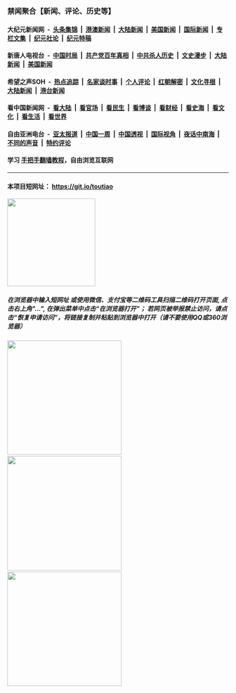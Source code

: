 ### 禁闻聚合【新闻、评论、历史等】

#### 大纪元新闻网 &nbsp;-&nbsp; [头条集锦](indexes/E头条集锦.md?t=03080231) &nbsp;|&nbsp; [港澳新闻](indexes/E港澳新闻.md?t=03080231)  &nbsp;|&nbsp; [大陆新闻](indexes/E大陆新闻.md?t=03080231) &nbsp;|&nbsp; [美国新闻](indexes/E美国新闻.md?t=03080231) &nbsp;|&nbsp; [国际新闻](indexes/E国际新闻.md?t=03080231) &nbsp;|&nbsp; [专栏文集](indexes/E专栏文集.md?t=03080231) &nbsp;|&nbsp; [纪元社论](indexes/E纪元社论.md?t=03080231) &nbsp;|&nbsp; [纪元特稿](indexes/E纪元特稿.md?t=03080231) 

#### 新唐人电视台 &nbsp;-&nbsp; [中国时局](indexes/N中国时局.md?t=03080231) &nbsp;|&nbsp; [共产党百年真相](indexes/N共产党百年真相.md?t=03080231) &nbsp;|&nbsp; [中共杀人历史](indexes/N中共杀人历史.md?t=03080231) &nbsp;|&nbsp; [文史漫步](indexes/N文史漫步.md?t=03080231) &nbsp;|&nbsp; [大陆新闻](indexes/N大陆新闻.md?t=03080231) &nbsp;|&nbsp; [美国新闻](indexes/N美国新闻.md?t=03080231)

#### 希望之声SOH &nbsp;-&nbsp; [热点追踪](indexes/H热点追踪.md?t=03080231) &nbsp;|&nbsp; [名家谈时事](indexes/H名家谈时事.md?t=03080231) &nbsp;|&nbsp; [个人评论](indexes/H个人评论.md?t=03080231)  &nbsp;|&nbsp; [红朝解密](indexes/H红朝解密.md?t=03080231) &nbsp;|&nbsp; [文化寻根](indexes/H文化寻根.md?t=03080231) &nbsp;|&nbsp; [大陆新闻](indexes/H大陆新闻.md?t=03080231) &nbsp;|&nbsp; [港台新闻](indexes/H港台新闻.md?t=03080231)

#### 看中国新闻网 &nbsp;-&nbsp; [看大陆](indexes/S看大陆.md?t=03080231) &nbsp;|&nbsp; [看官场](indexes/S看官场.md?t=03080231) &nbsp;|&nbsp; [看民生](indexes/S看民生.md?t=03080231)  &nbsp;|&nbsp; [看博谈](indexes/S看博谈.md?t=03080231) &nbsp;|&nbsp; [看财经](indexes/S看财经.md?t=03080231) &nbsp;|&nbsp; [看史海](indexes/S看史海.md?t=03080231) &nbsp;|&nbsp; [看文化](indexes/S看文化.md?t=03080231) &nbsp;|&nbsp; [看生活](indexes/S看生活.md?t=03080231) &nbsp;|&nbsp; [看世界](indexes/S看世界.md?t=03080231)

#### 自由亚洲电台 &nbsp;-&nbsp; [亚太报道](indexes/R亚太报道.md?t=03080231) &nbsp;|&nbsp; [中国一周](indexes/R中国一周.md?t=03080231) &nbsp;|&nbsp; [中国透视](indexes/R中国透视.md?t=03080231)  &nbsp;|&nbsp; [国际视角](indexes/R国际视角.md?t=03080231) &nbsp;|&nbsp; [夜话中南海](indexes/R夜话中南海.md?t=03080231) &nbsp;|&nbsp; [不同的声音](indexes/R不同的声音.md?t=03080231) &nbsp;|&nbsp; [特约评论](indexes/R特约评论.md?t=03080231)

#### 学习 [手把手翻墙教程](https://github.com/gfw-breaker/guides/wiki)，自由浏览互联网

----

#### 本项目短网址： https://git.io/toutiao
<img src="https://raw.githubusercontent.com/gfw-breaker/banned-news/master/scripts/img/qr.png" width="200px"/>  

##### 在浏览器中输入短网址 或使用微信、支付宝等二维码工具扫描二维码打开页面, 点击右上角"...", 在弹出菜单中点击“在浏览器打开”； 若网页被举报禁止访问，请点击“恢复申请访问”，将链接复制并粘贴到浏览器中打开（请不要使用QQ或360浏览器）

<img src="https://raw.githubusercontent.com/gfw-breaker/banned-news/master/scripts/img/1.png" width="260px"/> &nbsp; <img src="https://raw.githubusercontent.com/gfw-breaker/banned-news/master/scripts/img/2.png" width="260px"/> &nbsp; <img src="https://raw.githubusercontent.com/gfw-breaker/banned-news/master/scripts/img/3.png" width="260px"/>
